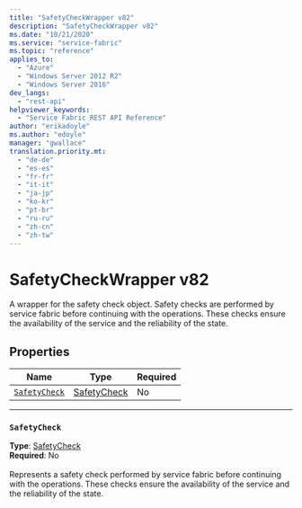 ```yaml
---
title: "SafetyCheckWrapper v82"
description: "SafetyCheckWrapper v82"
ms.date: "10/21/2020"
ms.service: "service-fabric"
ms.topic: "reference"
applies_to: 
  - "Azure"
  - "Windows Server 2012 R2"
  - "Windows Server 2016"
dev_langs: 
  - "rest-api"
helpviewer_keywords: 
  - "Service Fabric REST API Reference"
author: "erikadoyle"
ms.author: "edoyle"
manager: "gwallace"
translation.priority.mt: 
  - "de-de"
  - "es-es"
  - "fr-fr"
  - "it-it"
  - "ja-jp"
  - "ko-kr"
  - "pt-br"
  - "ru-ru"
  - "zh-cn"
  - "zh-tw"
---
```

# SafetyCheckWrapper v82

A wrapper for the safety check object. Safety checks are performed by service fabric before continuing with the operations. These checks ensure the availability of the service and the reliability of the state.

## Properties
| Name | Type | Required |
| --- | --- | --- |
| [`SafetyCheck`](#safetycheck) | [SafetyCheck](sfclient-v82-model-safetycheck.md) | No |

____
### `SafetyCheck`
__Type__: [SafetyCheck](sfclient-v82-model-safetycheck.md) <br/>
__Required__: No<br/>
<br/>
Represents a safety check performed by service fabric before continuing with the operations. These checks ensure the availability of the service and the reliability of the state.
